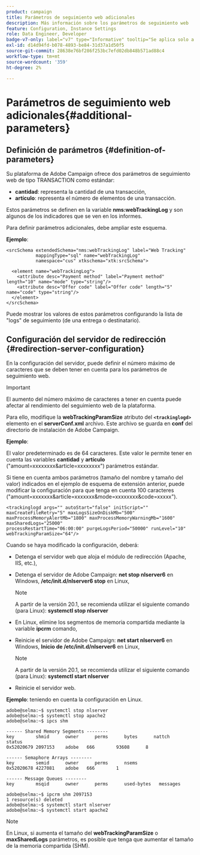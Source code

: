 ```yaml
---
product: campaign
title: Parámetros de seguimiento web adicionales
description: Más información sobre los parámetros de seguimiento web
feature: Configuration, Instance Settings
role: Data Engineer, Developer
badge-v7-only: label="v7" type="Informative" tooltip="Se aplica solo a Campaign Classic v7"
exl-id: d14d94fd-b078-4893-be84-31d37a1d50f5
source-git-commit: 28638e76bf286f253bc7efd02db848b571ad88c4
workflow-type: tm+mt
source-wordcount: '359'
ht-degree: 2%

---
```


# Parámetros de seguimiento web adicionales{#additional-parameters}

## Definición de parámetros {#definition-of-parameters}

Su plataforma de Adobe Campaign ofrece dos parámetros de seguimiento web de tipo TRANSACTION como estándar:

* **cantidad**: representa la cantidad de una transacción,
* **artículo**: representa el número de elementos de una transacción.

Estos parámetros se definen en la variable **nms:webTrackingLog** y son algunos de los indicadores que se ven en los informes.

Para definir parámetros adicionales, debe ampliar este esquema.

**Ejemplo**:

```
<srcSchema extendedSchema="nms:webTrackingLog" label="Web Tracking"
           mappingType="sql" name="webTrackingLog" 
           namespace="cus" xtkschema="xtk:srcSchema">

  <element name="webTrackingLog">
    <attribute desc="Payment method" label="Payment method" length="10" name="mode" type="string"/>
    <attribute desc="Offer code" label="Offer code" length="5" name="code" type="string"/>
  </element>
</srcSchema>
```

Puede mostrar los valores de estos parámetros configurando la lista de &quot;logs&quot; de seguimiento (de una entrega o destinatario).

## Configuración del servidor de redirección {#redirection-server-configuration}

En la configuración del servidor, puede definir el número máximo de caracteres que se deben tener en cuenta para los parámetros de seguimiento web.

>[!IMPORTANT]
>
>El aumento del número máximo de caracteres a tener en cuenta puede afectar al rendimiento del seguimiento web de la plataforma.

Para ello, modifique la **webTrackingParamSize** atributo del **`<trackinglogd>`** elemento en el **serverConf.xml** archivo. Este archivo se guarda en **conf** del directorio de instalación de Adobe Campaign.

**Ejemplo**:

El valor predeterminado es de 64 caracteres. Este valor le permite tener en cuenta las variables **cantidad** y **artículo** (&quot;amount=xxxxxxxx&amp;article=xxxxxxxx&quot;) parámetros estándar.

Si tiene en cuenta ambos parámetros (tamaño del nombre y tamaño del valor) indicados en el ejemplo de esquema de extensión anterior, puede modificar la configuración para que tenga en cuenta 100 caracteres (&quot;amount=xxxxxxx&amp;article=xxxxxxx&amp;mode=xxxxxxxx&amp;code=xxxxx&quot;).

```
<trackinglogd args="" autoStart="false" initScript="" maxCreateFileRetry="5" maxLogsSizeOnDiskMb="500"
maxProcessMemoryAlertMb="1800" maxProcessMemoryWarningMb="1600" maxSharedLogs="25000"
processRestartTime="06:00:00" purgeLogsPeriod="50000" runLevel="10"
webTrackingParamSize="64"/>
```

Cuando se haya modificado la configuración, deberá:

* Detenga el servidor web que aloja el módulo de redirección (Apache, IIS, etc.),
* Detenga el servidor de Adobe Campaign: **net stop nlserver6** en Windows, **/etc/init.d/nlserver6 stop** en Linux,

  >[!NOTE]
  >
  >A partir de la versión 20.1, se recomienda utilizar el siguiente comando (para Linux): **systemctl stop nlserver**

* En Linux, elimine los segmentos de memoria compartida mediante la variable **ipcrm** comando,
* Reinicie el servidor de Adobe Campaign: **net start nlserver6** en Windows, **Inicio de /etc/init.d/nlserver6** en Linux,

  >[!NOTE]
  >
  >A partir de la versión 20.1, se recomienda utilizar el siguiente comando (para Linux): **systemctl start nlserver**

* Reinicie el servidor web.

**Ejemplo**: teniendo en cuenta la configuración en Linux.

```
adobe@selma:~$ systemctl stop nlserver
adobe@selma:~$ systemctl stop apache2
adobe@selma:~$ ipcs shm

------ Shared Memory Segments --------
key        shmid      owner      perms      bytes      nattch     status      
0x52020679 2097153    adobe   666        93608      8                       

------ Semaphore Arrays --------
key        semid      owner      perms      nsems     
0x52020678 4227081    adobe   666        1         

------ Message Queues --------
key        msqid      owner      perms      used-bytes   messages    

adobe@selma:~$ ipcrm shm 2097153                             
1 resource(s) deleted
adobe@selma:~$ systemctl start nlserver
adobe@selma:~$ systemctl start apache2
```

>[!NOTE]
>
>En Linux, si aumenta el tamaño del **webTrackingParamSize** o **maxSharedLogs** parámetros, es posible que tenga que aumentar el tamaño de la memoria compartida (SHM).
